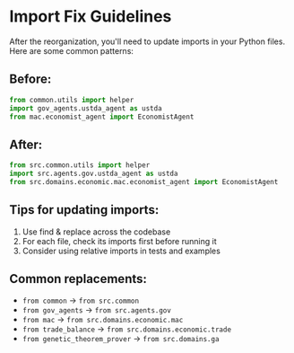 # Import Fix Guidelines

After the reorganization, you'll need to update imports in your Python files.
Here are some common patterns:

## Before:
```python
from common.utils import helper
import gov_agents.ustda_agent as ustda
from mac.economist_agent import EconomistAgent
```

## After:
```python
from src.common.utils import helper
import src.agents.gov.ustda_agent as ustda
from src.domains.economic.mac.economist_agent import EconomistAgent
```

## Tips for updating imports:
1. Use find & replace across the codebase
2. For each file, check its imports first before running it
3. Consider using relative imports in tests and examples

## Common replacements:
- `from common` → `from src.common`
- `from gov_agents` → `from src.agents.gov`
- `from mac` → `from src.domains.economic.mac`
- `from trade_balance` → `from src.domains.economic.trade`
- `from genetic_theorem_prover` → `from src.domains.ga`
